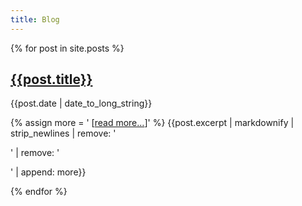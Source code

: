 ```yaml
---
title: Blog
---
```


{% for post in site.posts %}

[{{post.title}}]({{post.url}})
------------------------------

<p class="post-date">{{post.date | date_to_long_string}}</p>

{% assign more = ' [<a href="' | append: {{post.url}}
    | append: '">read&nbsp;more…</a>]' %}
{{post.excerpt | markdownify | strip_newlines
    | remove: '<p>' | remove: '</p>' | append: more}}

<!-- [{{post.title}}]({{post.url}}) -->
<!-- ------------------------------ -->

<!-- <p class="post-date">{{post.date | date_to_long_string}}</p> -->

<!-- {{post.excerpt}} -->

<!-- [[read more…]({{post.url}})] -->

{% endfor %}
